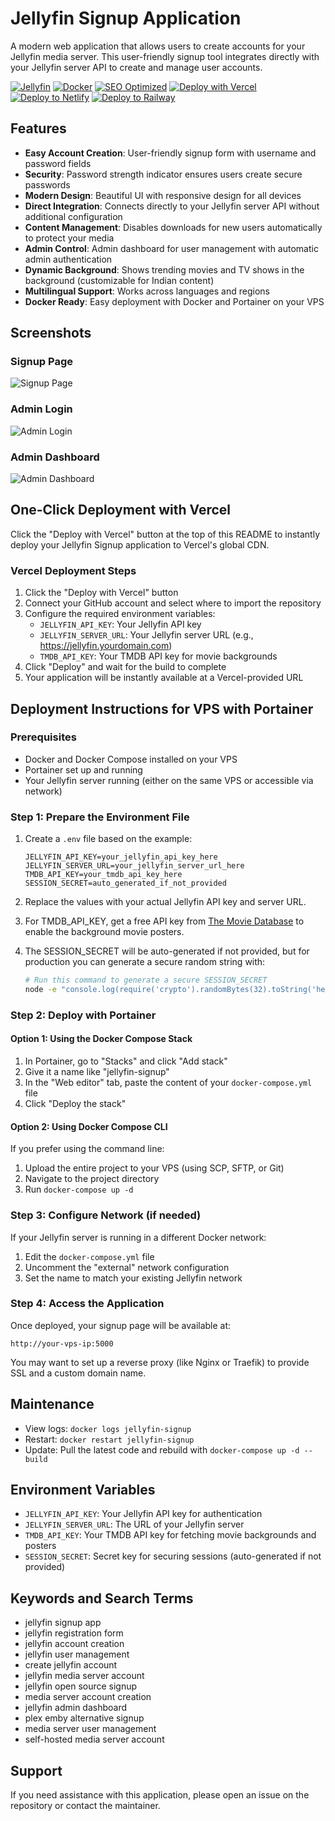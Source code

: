 # Jellyfin Signup Application

A modern web application that allows users to create accounts for your Jellyfin media server. This user-friendly signup tool integrates directly with your Jellyfin server API to create and manage user accounts.

[![Jellyfin][jellyfin-shield]][jellyfin-url]
[![Docker][docker-shield]][docker-url]
[![SEO Optimized][seo-shield]][seo-url]
[![Deploy with Vercel][vercel-shield]][vercel-deploy-url]
[![Deploy to Netlify][netlify-shield]][netlify-deploy-url]
[![Deploy to Railway][railway-shield]][railway-deploy-url]

[jellyfin-shield]: https://img.shields.io/badge/media%20server-jellyfin-00a4dc?style=for-the-badge&logo=jellyfin&logoColor=white
[jellyfin-url]: https://jellyfin.org/
[docker-shield]: https://img.shields.io/badge/container-docker-2496ED?style=for-the-badge&logo=docker&logoColor=white
[docker-url]: https://www.docker.com/
[seo-shield]: https://img.shields.io/badge/SEO-Optimized-brightgreen?style=for-the-badge
[seo-url]: #
[vercel-shield]: https://img.shields.io/badge/deploy%20with-vercel-black?style=for-the-badge&logo=vercel&logoColor=white
[vercel-deploy-url]: https://vercel.com/new/clone?repository-url=https%3A%2F%2Fgithub.com%2FGauravBhatt1%2FJellySignup&env=JELLYFIN_API_KEY,JELLYFIN_SERVER_URL,TMDB_API_KEY&project-name=jellyfin-signup&repository-name=jellyfin-signup
[netlify-shield]: https://img.shields.io/badge/deploy%20to-netlify-00C7B7?style=for-the-badge&logo=netlify&logoColor=white
[netlify-deploy-url]: https://app.netlify.com/start/deploy?repository=https://github.com/GauravBhatt1/JellySignup
[railway-shield]: https://img.shields.io/badge/deploy%20to-railway-131415?style=for-the-badge&logo=railway&logoColor=white
[railway-deploy-url]: https://railway.app/new/template?template=https%3A%2F%2Fgithub.com%2FGauravBhatt1%2FJellySignup

## Features

- **Easy Account Creation**: User-friendly signup form with username and password fields
- **Security**: Password strength indicator ensures users create secure passwords
- **Modern Design**: Beautiful UI with responsive design for all devices
- **Direct Integration**: Connects directly to your Jellyfin server API without additional configuration
- **Content Management**: Disables downloads for new users automatically to protect your media
- **Admin Control**: Admin dashboard for user management with automatic admin authentication
- **Dynamic Background**: Shows trending movies and TV shows in the background (customizable for Indian content)
- **Multilingual Support**: Works across languages and regions
- **Docker Ready**: Easy deployment with Docker and Portainer on your VPS

## Screenshots

### Signup Page
![Signup Page](./docs/images/signup-page.jpg)

### Admin Login
![Admin Login](./docs/images/admin-login.jpg)

### Admin Dashboard
![Admin Dashboard](./docs/images/admin-dashboard.jpg)

## One-Click Deployment with Vercel

Click the "Deploy with Vercel" button at the top of this README to instantly deploy your Jellyfin Signup application to Vercel's global CDN.

### Vercel Deployment Steps

1. Click the "Deploy with Vercel" button
2. Connect your GitHub account and select where to import the repository
3. Configure the required environment variables:
   - `JELLYFIN_API_KEY`: Your Jellyfin API key
   - `JELLYFIN_SERVER_URL`: Your Jellyfin server URL (e.g., https://jellyfin.yourdomain.com)
   - `TMDB_API_KEY`: Your TMDB API key for movie backgrounds
4. Click "Deploy" and wait for the build to complete
5. Your application will be instantly available at a Vercel-provided URL

## Deployment Instructions for VPS with Portainer

### Prerequisites

- Docker and Docker Compose installed on your VPS
- Portainer set up and running
- Your Jellyfin server running (either on the same VPS or accessible via network)

### Step 1: Prepare the Environment File

1. Create a `.env` file based on the example:
   ```
   JELLYFIN_API_KEY=your_jellyfin_api_key_here
   JELLYFIN_SERVER_URL=your_jellyfin_server_url_here
   TMDB_API_KEY=your_tmdb_api_key_here
   SESSION_SECRET=auto_generated_if_not_provided
   ```

2. Replace the values with your actual Jellyfin API key and server URL.

3. For TMDB_API_KEY, get a free API key from [The Movie Database](https://www.themoviedb.org/settings/api) to enable the background movie posters.

4. The SESSION_SECRET will be auto-generated if not provided, but for production you can generate a secure random string with:
   ```bash
   # Run this command to generate a secure SESSION_SECRET
   node -e "console.log(require('crypto').randomBytes(32).toString('hex'))"
   ```

### Step 2: Deploy with Portainer

#### Option 1: Using the Docker Compose Stack

1. In Portainer, go to "Stacks" and click "Add stack"
2. Give it a name like "jellyfin-signup"
3. In the "Web editor" tab, paste the content of your `docker-compose.yml` file
4. Click "Deploy the stack"

#### Option 2: Using Docker Compose CLI

If you prefer using the command line:

1. Upload the entire project to your VPS (using SCP, SFTP, or Git)
2. Navigate to the project directory
3. Run `docker-compose up -d`

### Step 3: Configure Network (if needed)

If your Jellyfin server is running in a different Docker network:

1. Edit the `docker-compose.yml` file 
2. Uncomment the "external" network configuration
3. Set the name to match your existing Jellyfin network

### Step 4: Access the Application

Once deployed, your signup page will be available at:

```
http://your-vps-ip:5000
```

You may want to set up a reverse proxy (like Nginx or Traefik) to provide SSL 
and a custom domain name.

## Maintenance

- View logs: `docker logs jellyfin-signup`
- Restart: `docker restart jellyfin-signup`
- Update: Pull the latest code and rebuild with `docker-compose up -d --build`

## Environment Variables

- `JELLYFIN_API_KEY`: Your Jellyfin API key for authentication
- `JELLYFIN_SERVER_URL`: The URL of your Jellyfin server
- `TMDB_API_KEY`: Your TMDB API key for fetching movie backgrounds and posters
- `SESSION_SECRET`: Secret key for securing sessions (auto-generated if not provided)

## Keywords and Search Terms

- jellyfin signup app
- jellyfin registration form
- jellyfin account creation
- jellyfin user management
- create jellyfin account
- jellyfin media server account
- jellyfin open source signup
- media server account creation
- jellyfin admin dashboard
- plex emby alternative signup
- media server user management
- self-hosted media server account

## Support

If you need assistance with this application, please open an issue on the repository or contact the maintainer.